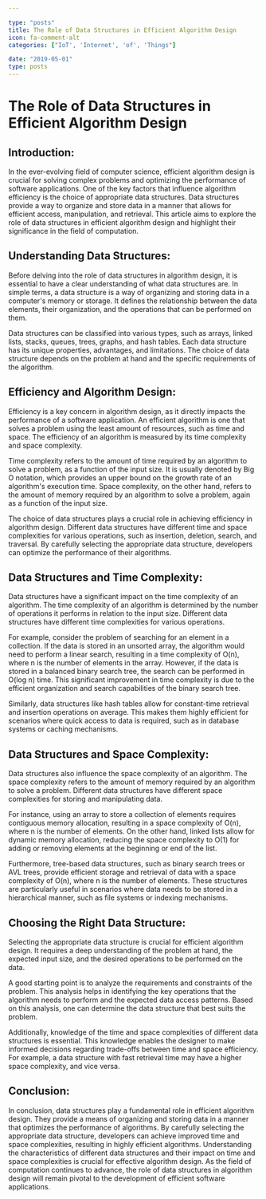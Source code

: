 ```yaml
---

type: "posts"
title: The Role of Data Structures in Efficient Algorithm Design
icon: fa-comment-alt
categories: ["IoT', 'Internet', 'of', 'Things"]

date: "2019-05-01"
type: posts
---
```





# The Role of Data Structures in Efficient Algorithm Design

## Introduction:
In the ever-evolving field of computer science, efficient algorithm design is crucial for solving complex problems and optimizing the performance of software applications. One of the key factors that influence algorithm efficiency is the choice of appropriate data structures. Data structures provide a way to organize and store data in a manner that allows for efficient access, manipulation, and retrieval. This article aims to explore the role of data structures in efficient algorithm design and highlight their significance in the field of computation.

## Understanding Data Structures:
Before delving into the role of data structures in algorithm design, it is essential to have a clear understanding of what data structures are. In simple terms, a data structure is a way of organizing and storing data in a computer's memory or storage. It defines the relationship between the data elements, their organization, and the operations that can be performed on them.

Data structures can be classified into various types, such as arrays, linked lists, stacks, queues, trees, graphs, and hash tables. Each data structure has its unique properties, advantages, and limitations. The choice of data structure depends on the problem at hand and the specific requirements of the algorithm.

## Efficiency and Algorithm Design:
Efficiency is a key concern in algorithm design, as it directly impacts the performance of a software application. An efficient algorithm is one that solves a problem using the least amount of resources, such as time and space. The efficiency of an algorithm is measured by its time complexity and space complexity.

Time complexity refers to the amount of time required by an algorithm to solve a problem, as a function of the input size. It is usually denoted by Big O notation, which provides an upper bound on the growth rate of an algorithm's execution time. Space complexity, on the other hand, refers to the amount of memory required by an algorithm to solve a problem, again as a function of the input size.

The choice of data structures plays a crucial role in achieving efficiency in algorithm design. Different data structures have different time and space complexities for various operations, such as insertion, deletion, search, and traversal. By carefully selecting the appropriate data structure, developers can optimize the performance of their algorithms.

## Data Structures and Time Complexity:
Data structures have a significant impact on the time complexity of an algorithm. The time complexity of an algorithm is determined by the number of operations it performs in relation to the input size. Different data structures have different time complexities for various operations.

For example, consider the problem of searching for an element in a collection. If the data is stored in an unsorted array, the algorithm would need to perform a linear search, resulting in a time complexity of O(n), where n is the number of elements in the array. However, if the data is stored in a balanced binary search tree, the search can be performed in O(log n) time. This significant improvement in time complexity is due to the efficient organization and search capabilities of the binary search tree.

Similarly, data structures like hash tables allow for constant-time retrieval and insertion operations on average. This makes them highly efficient for scenarios where quick access to data is required, such as in database systems or caching mechanisms.

## Data Structures and Space Complexity:
Data structures also influence the space complexity of an algorithm. The space complexity refers to the amount of memory required by an algorithm to solve a problem. Different data structures have different space complexities for storing and manipulating data.

For instance, using an array to store a collection of elements requires contiguous memory allocation, resulting in a space complexity of O(n), where n is the number of elements. On the other hand, linked lists allow for dynamic memory allocation, reducing the space complexity to O(1) for adding or removing elements at the beginning or end of the list.

Furthermore, tree-based data structures, such as binary search trees or AVL trees, provide efficient storage and retrieval of data with a space complexity of O(n), where n is the number of elements. These structures are particularly useful in scenarios where data needs to be stored in a hierarchical manner, such as file systems or indexing mechanisms.

## Choosing the Right Data Structure:
Selecting the appropriate data structure is crucial for efficient algorithm design. It requires a deep understanding of the problem at hand, the expected input size, and the desired operations to be performed on the data.

A good starting point is to analyze the requirements and constraints of the problem. This analysis helps in identifying the key operations that the algorithm needs to perform and the expected data access patterns. Based on this analysis, one can determine the data structure that best suits the problem.

Additionally, knowledge of the time and space complexities of different data structures is essential. This knowledge enables the designer to make informed decisions regarding trade-offs between time and space efficiency. For example, a data structure with fast retrieval time may have a higher space complexity, and vice versa.

## Conclusion:
In conclusion, data structures play a fundamental role in efficient algorithm design. They provide a means of organizing and storing data in a manner that optimizes the performance of algorithms. By carefully selecting the appropriate data structure, developers can achieve improved time and space complexities, resulting in highly efficient algorithms. Understanding the characteristics of different data structures and their impact on time and space complexities is crucial for effective algorithm design. As the field of computation continues to advance, the role of data structures in algorithm design will remain pivotal to the development of efficient software applications.